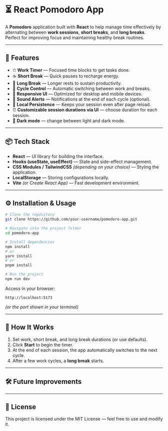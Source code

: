 # ⏳ React Pomodoro App

A **Pomodoro** application built with **React** to help manage time effectively by alternating between **work sessions**, **short breaks**, and **long breaks**.  
Perfect for improving focus and maintaining healthy break routines.

---

## 🚀 Features

- ⏱ **Work Timer** — Focused time blocks to get tasks done.
- ☕ **Short Break** — Quick pauses to recharge energy.
- 🛌 **Long Break** — Longer rests to sustain productivity.
- 🔄 **Cycle Control** — Automatic switching between work and breaks.
- 🎨 **Responsive UI** — Optimized for desktop and mobile devices.
- 🎵 **Sound Alerts** — Notifications at the end of each cycle (optional).
- 💾 **Local Persistence** — Keeps your session even after page reload.
- ⏰ **Customizable session durations via UI** — choose duration for each session.
- 🌙 **Dark mode** — change between light and dark mode.

---

## 📦 Tech Stack

- **React** — UI library for building the interface.
- **Hooks (useState, useEffect)** — State and side-effect management.
- **CSS Modules / TailwindCSS** *(depending on your choice)* — Styling the application.
- **LocalStorage** — Storing configurations locally.
- **Vite** *(or Create React App)* — Fast development environment.

---

## ⚙️ Installation & Usage

```bash
# Clone the repository
git clone https://github.com/your-username/pomodoro-app.git

# Navigate into the project folder
cd pomodoro-app

# Install dependencies
npm install
# or
yarn install
# or
pnpm install

# Run the project
npm run dev
```

Access in your browser:  
```
http://localhost:5173
```
*(or the port shown in your terminal)*

---

## 📌 How It Works

1. Set work, short break, and long break durations (or use defaults).
2. Click **Start** to begin the timer.
3. At the end of each session, the app automatically switches to the next cycle.
4. After a few work cycles, a **long break** starts.

---

## 🛠 Future Improvements



---

## 📄 License

This project is licensed under the MIT License — feel free to use and modify it.
